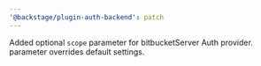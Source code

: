 ```yaml
---
'@backstage/plugin-auth-backend': patch
---
```


Added optional `scope` parameter for bitbucketServer Auth provider. parameter overrides default settings.
